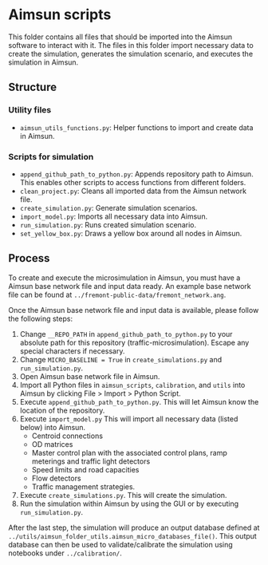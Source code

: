 # Aimsun scripts

This folder contains all files that should be imported into the Aimsun software to interact with it.
The files in this folder import necessary data to create the simulation, generates the simulation scenario, and executes the simulation in Aimsun.

## Structure

### Utility files
- `aimsun_utils_functions.py`: Helper functions to import and create data in Aimsun.

### Scripts for simulation
- `append_github_path_to_python.py`: Appends repository path to Aimsun. This enables other scripts to access functions from different folders.
- `clean_project.py`: Cleans all imported data from the Aimsun network file.
- `create_simulation.py`: Generate simulation scenarios.
- `import_model.py`: Imports all necessary data into Aimsun.
- `run_simulation.py`: Runs created simulation scenario.
- `set_yellow_box.py`: Draws a yellow box around all nodes in Aimsun.

## Process

To create and execute the microsimulation in Aimsun, you must have a Aimsun base network file and input data ready. An example base network file can be found at `../fremont-public-data/fremont_network.ang`.

Once the Aimsun base network file and input data is available, please follow the following steps:

1. Change `__REPO_PATH` in `append_github_path_to_python.py` to your absolute path for this repository (traffic-microsimulation). Escape any special characters if necessary.
2. Change `MICRO_BASELINE = True` in `create_simulations.py` and `run_simulation.py`.
3. Open Aimsun base network file in Aimsun.
4. Import all Python files in `aimsun_scripts`, `calibration`, and `utils` into Aimsun by clicking File > Import > Python Script.
5. Execute `append_github_path_to_python.py`. This will let Aimsun know the location of the repository.
6. Execute `import_model.py` This will import all necessary data (listed below) into Aimsun.
    - Centroid connections
    - OD matrices
    - Master control plan with the associated control plans, ramp meterings and traffic light detectors
    - Speed limits and road capacities
    - Flow detectors
    - Traffic management strategies. 
7. Execute `create_simulations.py`. This will create the simulation.
8. Run the simulation within Aimsun by using the GUI or by executing `run_simulation.py`.

After the last step, the simulation will produce an output database defined at `../utils/aimsun_folder_utils.aimsun_micro_databases_file()`. This output database can then be used to validate/calibrate the simulation using notebooks under `../calibration/`.
